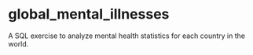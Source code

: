 # global_mental_illnesses
A SQL exercise to analyze mental health statistics for each country in the world.
